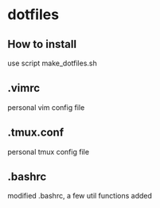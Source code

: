# dotfiles
## How to install
use script make_dotfiles.sh
## .vimrc
personal vim config file
## .tmux.conf
personal tmux config file
## .bashrc
modified .bashrc, a few util functions added
